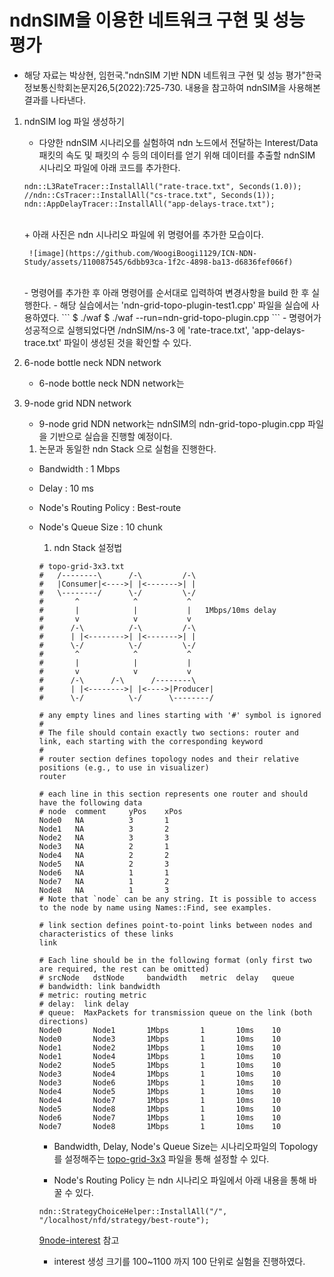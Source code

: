 # ndnSIM을 이용한 네트워크 구현 및 성능 평가
- 해당 자료는 박상현, 임헌국."ndnSIM 기반 NDN 네트워크 구현 및 성능 평가"한국정보통신학회논문지26,5(2022):725-730. 내용을 참고하여 ndnSIM을 사용해본 결과를 나타낸다.

1. ndnSIM log 파일 생성하기
    - 다양한 ndnSIM 시나리오를 실험하여 ndn 노드에서 전달하는 Interest/Data 패킷의 속도 및 패킷의 수 등의 데이터를 얻기 위해 데이터를 추출할 ndnSIM 시나리오 파일에 아래 코드를 추가한다.
    ```
    ndn::L3RateTracer::InstallAll("rate-trace.txt", Seconds(1.0));
    //ndn::CsTracer::InstallAll("cs-trace.txt", Seconds(1));
    ndn::AppDelayTracer::InstallAll("app-delays-trace.txt");
    ```
    <br/>
        + 아래 사진은 ndn 시나리오 파일에 위 명령어를 추가한 모습이다.


        ![image](https://github.com/WoogiBoogi1129/ICN-NDN-Study/assets/110087545/6dbb93ca-1f2c-4898-ba13-d6836fef066f)
    <br/>
    - 명령어를 추가한 후 아래 명령어를 순서대로 입력하여 변경사항을 build 한 후 실행한다.
    - 해당 실습에서는 'ndn-grid-topo-plugin-test1.cpp' 파일을 실습에 사용하였다.
    ```
    $ ./waf
    $ ./waf --run=ndn-grid-topo-plugin.cpp
    ```
    - 명령어가 성공적으로 실행되었다면 /ndnSIM/ns-3 에 'rate-trace.txt', 'app-delays-trace.txt' 파일이 생성된 것을 확인할 수 있다.

2. 6-node bottle neck NDN network
    - 6-node bottle neck NDN network는 

3. 9-node grid NDN network
    - 9-node grid NDN network는 ndnSIM의 ndn-grid-topo-plugin.cpp 파일을 기반으로 실습을 진행할 예정이다.
    1. 논문과 동일한 ndn Stack 으로 실험을 진행한다.
    - Bandwidth : 1 Mbps
    - Delay : 10 ms
    - Node's Routing Policy : Best-route
    - Node's Queue Size : 10 chunk
        1. ndn Stack 설정법
        ```
        # topo-grid-3x3.txt
        #   /--------\	    /-\	        /-\
        #   |Consumer|<---->| |<------->| |
        #   \--------/	    \-/	        \-/
        #       ^   	     ^ 	         ^
        #       |            |           |   1Mbps/10ms delay
        #       v            v           v
        #      /-\          /-\         /-\
        #      | |<-------->| |<------->| |
        #      \-/          \-/         \-/
        #       ^   	     ^ 	         ^
        #       |            |           |
        #       v            v           v
        #      /-\	    /-\	     /--------\
        #      | |<-------->| |<---->|Producer|
        #      \-/          \-/      \--------/

        # any empty lines and lines starting with '#' symbol is ignored
        #
        # The file should contain exactly two sections: router and link, each starting with the corresponding keyword
        #
        # router section defines topology nodes and their relative positions (e.g., to use in visualizer)
        router

        # each line in this section represents one router and should have the following data
        # node  comment     yPos    xPos
        Node0   NA          3       1
        Node1   NA          3       2
        Node2   NA          3       3
        Node3   NA          2       1
        Node4   NA          2       2
        Node5   NA          2       3
        Node6   NA          1       1
        Node7   NA          1       2
        Node8   NA          1       3
        # Note that `node` can be any string. It is possible to access to the node by name using Names::Find, see examples.

        # link section defines point-to-point links between nodes and characteristics of these links
        link

        # Each line should be in the following format (only first two are required, the rest can be omitted)
        # srcNode   dstNode     bandwidth   metric  delay   queue
        # bandwidth: link bandwidth
        # metric: routing metric
        # delay:  link delay
        # queue:  MaxPackets for transmission queue on the link (both directions)
        Node0       Node1       1Mbps       1       10ms    10
        Node0       Node3       1Mbps       1       10ms    10
        Node1       Node2       1Mbps       1       10ms    10
        Node1       Node4       1Mbps       1       10ms    10
        Node2       Node5       1Mbps       1       10ms    10
        Node3       Node4       1Mbps       1       10ms    10
        Node3       Node6       1Mbps       1       10ms    10
        Node4       Node5       1Mbps       1       10ms    10
        Node4       Node7       1Mbps       1       10ms    10
        Node5       Node8       1Mbps       1       10ms    10
        Node6       Node7       1Mbps       1       10ms    10
        Node7       Node8       1Mbps       1       10ms    10
        ```
        - Bandwidth, Delay, Node's Queue Size는 시나리오파일의 Topology를 설정해주는 [topo-grid-3x3](Named-Data-Net\src\topologies\topo-grid-3x3.txt) 파일을 통해 설정할 수 있다.

        - Node's Routing Policy 는 ndn 시나리오 파일에서 아래 내용을 통해 바꿀 수 있다.
        ```
        ndn::StrategyChoiceHelper::InstallAll("/", "/localhost/nfd/strategy/best-route");
        ```
        [9node-interest](Named-Data-Net\src\ndnSim-exam\9node-interest-100.cpp) 참고

        - interest 생성 크기를 100~1100 까지 100 단위로 실험을 진행하였다.
        